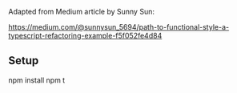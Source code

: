 Adapted from Medium article by Sunny Sun: 

https://medium.com/@sunnysun_5694/path-to-functional-style-a-typescript-refactoring-example-f5f052fe4d84

## Setup
npm install
npm t


